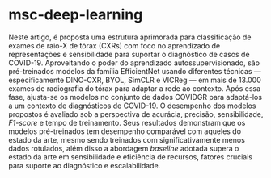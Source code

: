 # msc-deep-learning
Neste artigo, é proposta uma estrutura aprimorada para classificação de exames de raio-X de tórax (CXRs) com foco no aprendizado de representações e sensibilidade para suportar o diagnóstico de casos de COVID-19. Aproveitando o poder do aprendizado autossupervisionado, são pré-treinados modelos da família EfficientNet usando diferentes técnicas — especificamente DINO-CXR, BYOL, SimCLR e VICReg — em mais de 13.000 exames de radiografia do tórax para adaptar a rede ao contexto. Após essa fase, ajusta-se os modelos no conjunto de dados COVIDGR para adaptá-los a um contexto de diagnósticos de COVID-19. O desempenho dos modelos propostos é avaliado sob a perspectiva de acurácia, precisão, sensibilidade, _F1-score_ e tempo de treinamento. Seus resultados demonstram que os modelos pré-treinados tem desempenho comparável com aqueles do estado da arte, mesmo sendo treinados com significativamente menos dados rotulados, além disso a abordagem _baseline_ adotada supera o estado da arte em sensibilidade e eficiência de recursos, fatores cruciais para suporte ao diagnóstico e escalabilidade.


